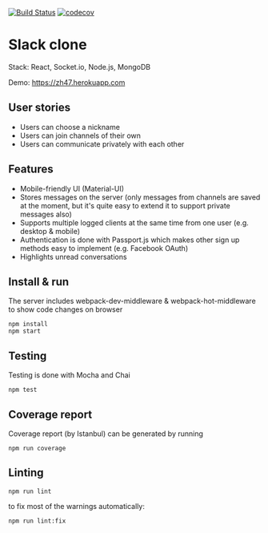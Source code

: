 [![Build Status](https://travis-ci.com/avrj/slack-clone.svg?token=YppLYpdczdMFqyvXVxYa&branch=master)](https://travis-ci.com/avrj/slack-clone) [![codecov](https://codecov.io/gh/avrj/slack-clone/branch/master/graph/badge.svg?token=ettfcfGuOA)](https://codecov.io/gh/avrj/slack-clone)

# Slack clone
Stack: React, Socket.io, Node.js, MongoDB

Demo: https://zh47.herokuapp.com

## User stories
- Users can choose a nickname
- Users can join channels of their own
- Users can communicate privately with each other

## Features
- Mobile-friendly UI (Material-UI)
- Stores messages on the server (only messages from channels are saved at the moment, but it's quite easy to extend it to support private messages also)
- Supports multiple logged clients at the same time from one user (e.g. desktop & mobile)
- Authentication is done with Passport.js which makes other sign up methods easy to implement (e.g. Facebook OAuth)
- Highlights unread conversations

## Install & run
The server includes webpack-dev-middleware & webpack-hot-middleware to show code changes on browser

```
npm install
npm start
```

## Testing
Testing is done with Mocha and Chai
```
npm test
```

## Coverage report
Coverage report (by Istanbul) can be generated by running
```
npm run coverage
```

## Linting
```
npm run lint
```
to fix most of the warnings automatically:
```
npm run lint:fix
```
